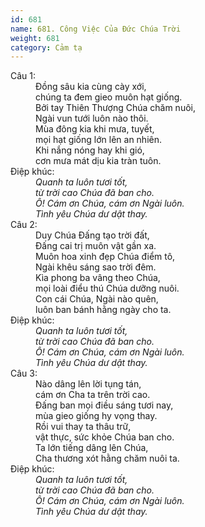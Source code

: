 ```yaml
---
id: 681
name: 681. Công Việc Của Đức Chúa Trời
weight: 681
category: Cảm tạ
---
```

<dl><dt>Câu 1:</dt><dd data-verse="1">Đồng sâu kia cùng cày xới, <br/>chúng ta đem gieo muôn hạt giống. <br/>Bởi tay Thiên Thượng Chúa chăm nuôi, <br/>Ngài vun tưới luôn nào thôi. <br/>Mùa đông kia khi mưa, tuyết, <br/>mọi hạt giống lớn lên an nhiên. <br/>Khi nắng nóng hay khi gió, <br/>cơn mưa mát dịu kia tràn tuôn. </dd><dt>Điệp khúc:</dt><dd data-chorus="1"><em>Quanh ta luôn tươi tốt, <br/>từ trời cao Chúa đã ban cho. <br/>Ô! Cám ơn Chúa, cám ơn Ngài luôn. <br/>Tình yêu Chúa dư dật thay. </em></dd><dt>Câu 2:</dt><dd data-verse="2">Duy Chúa Đấng tạo trời đất, <br/>Đấng cai trị muôn vật gần xa. <br/>Muôn hoa xinh đẹp Chúa điểm tô, <br/>Ngài khêu sáng sao trời đêm. <br/>Kìa phong ba vâng theo Chúa, <br/>mọi loài điểu thú Chúa dưỡng nuôi. <br/>Con cái Chúa, Ngài nào quên, <br/>luôn ban bánh hằng ngày cho ta. </dd><dt>Điệp khúc:</dt><dd data-chorus="1"><em>Quanh ta luôn tươi tốt, <br/>từ trời cao Chúa đã ban cho. <br/>Ô! Cám ơn Chúa, cám ơn Ngài luôn. <br/>Tình yêu Chúa dư dật thay. </em></dd><dt>Câu 3:</dt><dd data-verse="3">Nào dâng lên lời tụng tán, <br/>cám ơn Cha ta trên trời cao. <br/>Đấng ban mọi điều sáng tươi nay, <br/>mùa gieo giống hy vọng thay. <br/>Rồi vui thay ta thâu trữ, <br/>vật thực, sức khỏe Chúa ban cho. <br/>Ta lớn tiếng dâng lên Chúa, <br/>Cha thương xót hằng chăm nuôi ta. </dd><dt>Điệp khúc:</dt><dd data-chorus="1"><em>Quanh ta luôn tươi tốt, <br/>từ trời cao Chúa đã ban cho. <br/>Ô! Cám ơn Chúa, cám ơn Ngài luôn. <br/>Tình yêu Chúa dư dật thay. </em></dd></dl>
